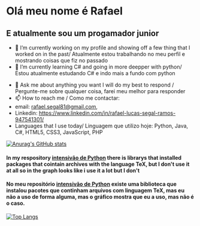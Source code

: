 # Olá meu nome é Rafael
## E atualmente sou um progamador junior

- 🔭 I’m currently working on my profile and showing off a few thing that I worked on in the past/ Atualmente estou trabalhando no meu perfil e mostrando coisas que fiz no passado
- 🌱 I’m currently learning C# and going in more deepper with python/ Estou atualmente estudando C# e indo mais a fundo com python
<!-- - 👯 I’m looking to collaborate on ...
- 🤔 I’m looking for help with ...
- ⚡ Fun fact: ... -->
- 💬 Ask me about anything you want I will do my best to respond / Pergunte-me sobre qualquer coisa, farei meu melhor para responder
- 📫 How to reach me / Como me contactar:
- email: rafael.segal81@gmail.com,
- Linkedin: https://www.linkedin.com/in/rafael-lucas-segal-ramos-947541301/
- Languages that I use today/ Linguagem que utilizo hoje: Python, Java, C#, HTML5, CSS3, JavaScript, PHP 

[![Anurag's GitHub stats](https://github-readme-stats.vercel.app/api?username=RafaelLucasSegalRamos&show_icons=true)](https://github.com/RafaelLucasSegalRamos/)


#### In my respository [intensivão de Python](https://github.com/RafaelLucasSegalRamos/intensivao_de_python) there is librarys that installed packages that cointain archives with the language TeX, but I don't use it at all so in the graph looks like i use it a lot but I don't
#### No meu repositório [intensivão de Python](https://github.com/RafaelLucasSegalRamos/intensivao_de_python) existe uma biblioteca que instalou pacotes que continham arquivos com linguagem TeX, mas eu não a uso de forma alguma, mas o gráfico mostra que eu a uso, mas não é o caso.
[![Top Langs](https://github-readme-stats.vercel.app/api/top-langs/?username=RafaelLucasSegalRamos)](https://github.com/RafaelLucasSegalRamos/)
